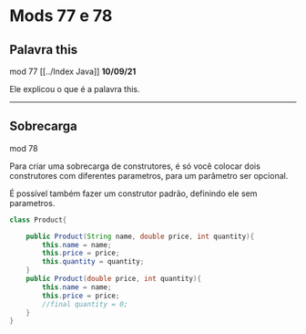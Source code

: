 # Mods 77 e 78

## Palavra this

mod 77  [[../Index Java]]
**10/09/21**

Ele explicou o que é a palavra this.

----

## Sobrecarga

mod 78

Para criar uma sobrecarga de construtores, é só você colocar dois construtores com diferentes parametros, para um parâmetro ser opcional.

É possível também fazer um construtor padrão, definindo ele sem parametros.

~~~java
class Product{

    public Product(String name, double price, int quantity){
        this.name = name;
        this.price = price;
        this.quantity = quantity;
    }
    public Product(double price, int quantity){
        this.name = name;
        this.price = price;
        //final quantity = 0;
    }
}
~~~
